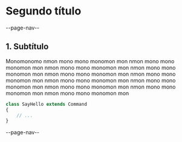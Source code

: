 # Segundo título

--page-nav--

## 1. Subtítulo

Monomonomo nmon mono mono monomon mon nmon mono mono monomon mon nmon mono mono monomon mon nmon mono mono monomon mon nmon mono mono monomon mon nmon mono mono monomon mon nmon mono mono monomon mon nmon mono mono monomon mon nmon mono mono monomon mon nmon mono mono monomon mon nmon mono mono monomon mon 

```php
class SayHello extends Command
{
    // ...    
}
```

--page-nav--
